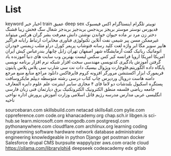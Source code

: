 # List
keyword
اخبار خبر train عمیق deep sex
توییتر تلگرام اینستاگرام اکس فیسبوک فدیورس نوستر موستر بریجز بریدجس بریدجیز بریدجز شغال سگ فحش زیبا قشنگ دختر زن مرد نر ماده حیوان خواندن نوشتن
دانش معرفت بشر گران هرکس میتواند غیرممکن مسن پیر شیمی نفت آنلاین تکنولوژی فناوری مخابرات ارتباط رایانه فراگیر هایپر سوپر مگا ابر واژه لغت کلید رسانه فتوشاپ پریمر کورل دراو متلب زیمنس خودران اتوماتیک رباتیک گفت آزمایشگاه شهر اصفهان تهران زابل چابهار بندرعباس کیش ایران آمریکا امریکا اروپا فرانسه کیر کس سکس
لیست بهترین وب سایت های دنیا آموزنده یاد گرفتن آموزش یادگیری کدنویسی مهندسی سخت افزار شبکه نرم افزار برنامه نویسی پایگاه داده الگوریتم،فلوچارت ویژوال بیسیک دات نت سی شارپ سی پلاس پلاس پایتون فریمورک ابزار اکستنشن مرورگر افزونه کروم فایرفاکس دانلود مراجع منابع منبع مرجع دامنه هاست دروپال وردپرس چاپ کتاب درسی رشته متوسطه دیپلم مایکروسافت پستگره اسکیول بلندشات دو
لاما فای ۴ مجازی سایبر اینترنت علم علوم دایره المعارف جامعه ریاضی فلسفه منطق الکترونیک الکتروتکنیک برق دپارتمان فنی زبان فارسی انگلیسی عربی مدارس مدرسه رژیم قاتل اسلامی وزارت آموزش پرورش اداره نواحی ناحیه

sourcebaran.com
skillsbuild.com
netacad skills4all.com
pylie.com
cppreference.com
code.org
khanacademy.org
chap.sch.ir
libgen.is
sci-hub.se
learn.microsoft.com
mongodb.com
postgresql.com
pythonanywhere.com
cloudflare.com
archlinux.org
learning coding programming software hardware network database administrator engineering knowledgeable in python
Django
get postman
docker
Salesforce
drupal CMS
burpsuite
wappylyzer 
aws.com
oracle cloud
https://ollama.com/library/phi4
deepseek
codeacademy
edx
gitlab
